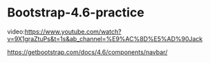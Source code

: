 # Bootstrap-4.6-practice

video:https://www.youtube.com/watch?v=9X1graZtuPs&t=1s&ab_channel=%E9%AC%8D%E5%AD%90Jack

https://getbootstrap.com/docs/4.6/components/navbar/